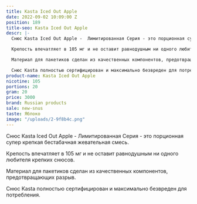 ```yaml
---
title: Kasta Iced Out Apple
date: 2022-09-02 10:09:00 Z
position: 189
title-seo: Kasta Iced Out Apple
descr: |-
  Снюс Kasta Iced Out Apple -  Лимитированная Серия - это порционная супер крепкая бестабачная жевательная смесь.

  Крепость впечатляет в 105 мг и не оставит равнодушным ни одного любителя крепких снюсов.

  Материал для пакетиков сделан из качественных компонентов, предотвращающих разрыв.

  Снюс Kasta полностью сертифицирован и максимально безвреден для потребления.
product-name: Kasta Iced Out Apple
nicotine: 105
portions: 20
gram: 20
price: 3000
brand: Russian products
sale: new-snus
taste: Яблоко
image: "/uploads/2-9f8b4c.png"
---
```


Снюс Kasta Iced Out Apple -  Лимитированная Серия - это порционная супер крепкая бестабачная жевательная смесь.

Крепость впечатляет в 105 мг и не оставит равнодушным ни одного любителя крепких снюсов.

Материал для пакетиков сделан из качественных компонентов, предотвращающих разрыв.

Снюс Kasta полностью сертифицирован и максимально безвреден для потребления.